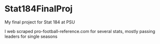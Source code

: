 # Stat184FinalProj
My final project for Stat 184 at PSU

I web scraped pro-football-reference.com for several stats, mostly passing leaders for single seasons
